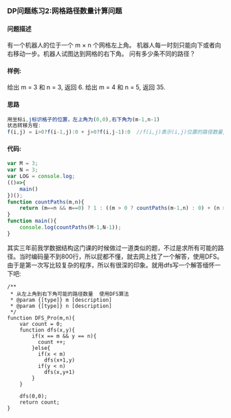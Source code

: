 ### DP问题练习2:网格路径数量计算问题

#### 问题描述

有一个机器人的位于一个 m × n 个网格左上角。
机器人每一时刻只能向下或者向右移动一步。机器人试图达到网格的右下角。
问有多少条不同的路径？

#### 样例:

给出 m = 3 和 n = 3, 返回 6.
给出 m = 4 和 n = 5, 返回 35.

#### 思路

```javascript
用坐标i,j标识格子的位置，左上角为(0,0),右下角为(m-1,n-1)
状态转移方程:
f(i,j) = i>0?f(i-1,j):0 + j>0?f(i,j-1):0  //f(i,j)表示(i,j)位置的路径数量,i-1和j-1都要在允许的范围里，否则直接取值0
```

#### 代码:

```javascript
var M = 3;
var N = 3;
var LOG = console.log;
(()=>{
	main()
})();
function countPaths(m,n){
	return (m==n && m==0) ? 1 : ((m > 0 ? countPaths(m-1,n) : 0) + (n > 0 ? countPaths(m,n-1) : 0));
}
function main(){
	console.log(countPaths(M-1,N-1));
}
```

其实三年前我学数据结构这门课的时候做过一道类似的题，不过是求所有可能的路径。当时编码量不到800行，所以屁都不懂，就去网上找了一个解答，使用DFS。由于是第一次写比较复杂的程序，所以有很深的印象。就用dfs写一个解答缅怀一下吧:

```javasc
/**
 * 从左上角到右下角可能的路径数量  使用DFS算法
 * @param {[type]} m [description]
 * @param {[type]} n [description]
 */
function DFS_Pro(m,n){
	var count = 0;
	function dfs(x,y){
		if(x == m && y == n){
		  count ++;
		}else{
          if(x < m)
          	dfs(x+1,y)
          if(y < n)
          	dfs(x,y+1)
		}
	}

	dfs(0,0);
	return count;
}
```

